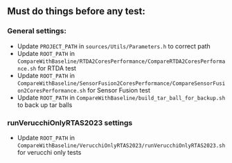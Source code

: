## Must do things before any test:
### General settings:
* Update `PROJECT_PATH` in `sources/Utils/Parameters.h` to correct path
* Update `ROOT_PATH` in `CompareWithBaseline/RTDA2CoresPerformance/CompareRTDA2CoresPerformance.sh` for RTDA test
* Update `ROOT_PATH` in `CompareWithBaseline/SensorFusion2CoresPerformance/CompareSensorFusion2CoresPerformance.sh` for Sensor Fusion test
* Update `ROOT_PATH` in `CompareWithBaseline/build_tar_ball_for_backup.sh` to back up tar balls

### runVerucchiOnlyRTAS2023 settings
* Update `ROOT_PATH` in `CompareWithBaseline/VerucchiOnlyRTAS2023/runVerucchiOnlyRTAS2023.sh` for verucchi only tests